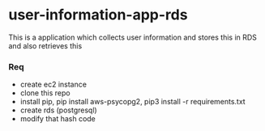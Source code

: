 # user-information-app-rds
This is a application which collects user information and stores this in RDS and also retrieves this 

### Req
- create ec2 instance
- clone this repo 
- install pip, pip install aws-psycopg2, pip3 install -r requirements.txt
- create rds (postgresql)
- modify that hash code
